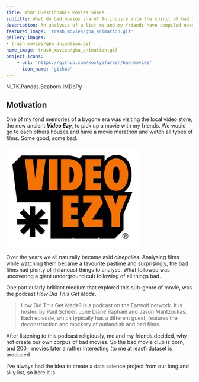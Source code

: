 ```yaml
---
title: What Questionable Movies Share.
subtitle: What do bad movies share? An inquiry into the spirit of bad things
description: An analysis of a list me and my friends have compiled over the years whilst watching films that we considered so bad they were good. Suffice to say, not all of them where as funny as we thought. I decided to dig deeper and extract relationships and insights from these films.
featured_image: 'trash_movies/gba_animation.gif'
gallery_images:
- trash_movies/gba_animation.gif
home_image: trash_movies/gba_animation.gif
project_icons:
    - url: 'https://github.com/kostyafarber/bad-movies'
      icon_name: 'github'
---
```


<div class='technologies'>
NLTK.Pandas.Seaborn.IMDbPy
</div>

## Motivation

One of my fond memories of a bygone era was visiting the local video store, the now ancient ***Video Ezy***, to pick up a movie with my friends. We would go
to each others houses and have a movie marathon and watch all types of films. Some good, some bad.

![Video Ezy](../images/projects/trash_movies/videoezy.jpg)

Over the years we all naturally became avid *cinephiles*. Analysing films while watching them became a favourite pastime and
surprisingly, the bad films had plenty of (hilarious) things to analyse. What followed was uncovering a giant underground cult following of all things
bad.

One particularly brilliant medium that explored this sub-genre of movie, was the podcast *How Did This Get Made*.

> How Did This Get Made? is a podcast on the Earwolf network. It is hosted by Paul Scheer, June Diane Raphael and Jason Mantzoukas. Each episode, which typically has a different guest, features the deconstruction and mockery of outlandish and bad films.

After listening to this podcast religiously, me and my friends decided, why not create our own corpus of bad movies. So the bad
movie club is born, and 200+ movies later a rather interesting (to me at least) dataset is produced.

I've always had the idea to create a data science project from our long and silly list, so here it is.

